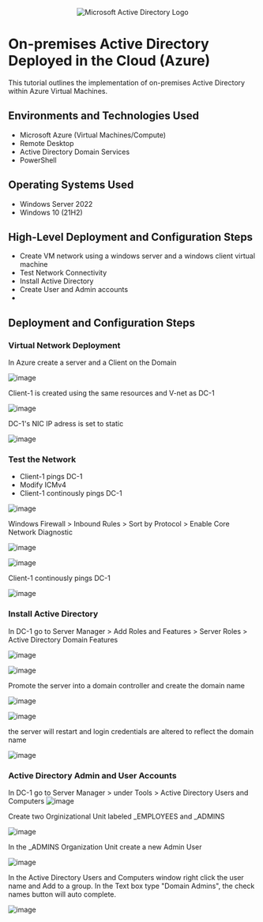 <p align="center">
<img src="https://i.imgur.com/pU5A58S.png" alt="Microsoft Active Directory Logo"/>
</p>

<h1>On-premises Active Directory Deployed in the Cloud (Azure)</h1>
This tutorial outlines the implementation of on-premises Active Directory within Azure Virtual Machines.<br />


<h2>Environments and Technologies Used</h2>

- Microsoft Azure (Virtual Machines/Compute)
- Remote Desktop
- Active Directory Domain Services
- PowerShell

<h2>Operating Systems Used </h2>

- Windows Server 2022
- Windows 10 (21H2)

<h2>High-Level Deployment and Configuration Steps</h2>

- Create VM network using a windows server and a windows client virtual machine
- Test Network Connectivity
- Install Active Directory
- Create User and Admin accounts
- 

<h2>Deployment and Configuration Steps</h2>

<h3>Virtual Network Deployment</h3>

<p>In Azure create a server and a Client on the Domain</p>

![image](https://github.com/YArroliga/Active-DirectoryVM/assets/139689160/f85faa60-b043-428a-9a71-7cddb74eee7d)


<p>Client-1 is created using the same resources and V-net as DC-1</p>

![image](https://github.com/YArroliga/Active-DirectoryVM/assets/139689160/4f00484c-0b1c-41ec-a6d4-7d00e0ab836b)


<p> DC-1's NIC IP adress is set to static</p>

![image](https://github.com/YArroliga/Active-DirectoryVM/assets/139689160/b17b89d1-505f-4409-b108-0a22ed2c7c59)

<h3>Test the Network</h3>

- Client-1 pings DC-1
- Modify ICMv4
- Client-1 continously pings DC-1  

![image](https://github.com/YArroliga/Active-DirectoryVM/assets/139689160/f92664ec-0ad0-49dc-a444-d80cab1f0473)

<p>Windows Firewall > Inbound Rules > Sort by Protocol > Enable Core Network Diagnostic</p>

![image](https://github.com/YArroliga/Active-DirectoryVM/assets/139689160/ca9892d2-718e-4240-9d18-3259d052e2b4)


![image](https://github.com/YArroliga/Active-DirectoryVM/assets/139689160/3b503c7f-4214-400a-b1b2-c23b850c36bb)

<p> Client-1 continously pings DC-1</p>

![image](https://github.com/YArroliga/Active-DirectoryVM/assets/139689160/ec75cc67-e02e-47f9-959a-675003b09879)

<h3>Install Active Directory</h3>

In DC-1 go to Server Manager > Add Roles and Features > Server Roles > Active Directory Domain Features

![image](https://github.com/YArroliga/Active-DirectoryVM/assets/139689160/5065fe35-c34a-4482-80c7-3c930c486b88)

![image](https://github.com/YArroliga/Active-DirectoryVM/assets/139689160/f8e65568-a788-4f64-87aa-75798a772dd1)

<p>Promote the server into a domain controller and create the domain name</p>

![image](https://github.com/YArroliga/Active-DirectoryVM/assets/139689160/2d26c561-a7e2-4743-8a91-33840c58e187)

![image](https://github.com/YArroliga/Active-DirectoryVM/assets/139689160/f6b7d601-e0b3-4976-95af-68b42ef8a16a)

<p>the server will restart and login credentials are altered to reflect the domain name</p>

![image](https://github.com/YArroliga/Active-DirectoryVM/assets/139689160/3d6f670f-d478-425b-a9ca-cd99a95a6a01)


<h3>Active Directory Admin and User Accounts</h3>

In DC-1 go to Server Manager > under Tools > Active Directory Users and Computers
![image](https://github.com/YArroliga/Active-DirectoryVM/assets/139689160/69f9f07b-673e-4a4a-a55d-371876294daf)

<p>Create two Orginizational Unit labeled _EMPLOYEES and _ADMINS</p>

![image](https://github.com/YArroliga/Active-DirectoryVM/assets/139689160/2f7cadb3-f185-4f4a-8b6e-31a8bdedb506)

<p> In the _ADMINS Organization Unit create a new Admin User </p>

![image](https://github.com/YArroliga/Active-DirectoryVM/assets/139689160/9bc5d7b1-7911-4cc9-a600-f9d215b78ae2)

<p> In the Active Directory Users and Computers window right click the user name and Add to a group. In the Text box type "Domain Admins", the check names button will auto complete.</p> 

  ![image](https://github.com/YArroliga/Active-DirectoryVM/assets/139689160/5d0fc6f1-b8e2-4b57-961e-e11857a50cb4)







